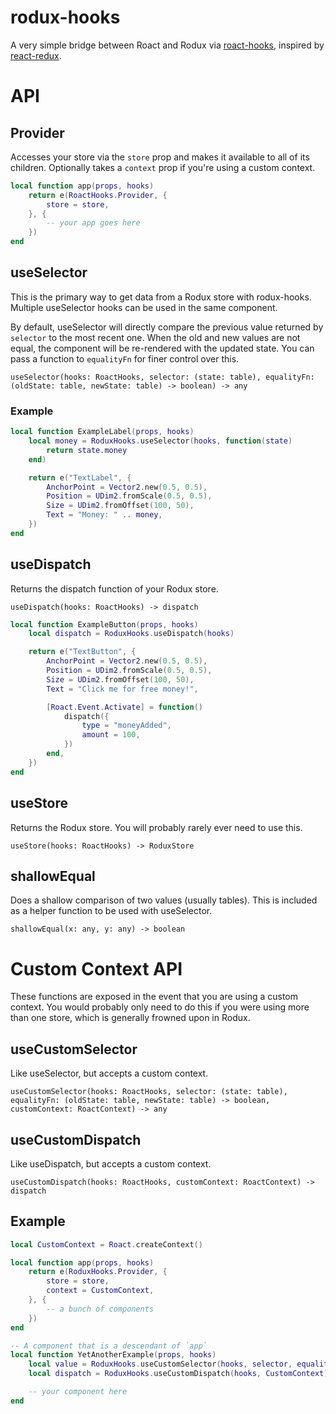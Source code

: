 # rodux-hooks
A very simple bridge between Roact and Rodux via [roact-hooks](https://github.com/Kampfkarren/roact-hooks), inspired by [react-redux](https://react-redux.js.org/api/hooks).

# API
## Provider
Accesses your store via the `store` prop and makes it available to all of its children. Optionally takes a `context` prop if you're using a custom context.

```lua
local function app(props, hooks)
    return e(RoactHooks.Provider, {
        store = store,
    }, {
        -- your app goes here
    })
end
```

## useSelector
This is the primary way to get data from a Rodux store with rodux-hooks. Multiple useSelector hooks can be used in the same component.

By default, useSelector will directly compare the previous value returned by `selector` to the most recent one. When the old and new values are not equal, the component will be re-rendered with the updated state. You can pass a function to `equalityFn` for finer control over this.

`useSelector(hooks: RoactHooks, selector: (state: table), equalityFn: (oldState: table, newState: table) -> boolean) -> any`

### Example
```lua
local function ExampleLabel(props, hooks)
    local money = RoduxHooks.useSelector(hooks, function(state)
        return state.money
    end)

    return e("TextLabel", {
        AnchorPoint = Vector2.new(0.5, 0.5),
        Position = UDim2.fromScale(0.5, 0.5),
        Size = UDim2.fromOffset(100, 50),
        Text = "Money: " .. money,
    })
end
```

## useDispatch
Returns the dispatch function of your Rodux store.

`useDispatch(hooks: RoactHooks) -> dispatch`

```lua
local function ExampleButton(props, hooks)
    local dispatch = RoduxHooks.useDispatch(hooks)

    return e("TextButton", {
        AnchorPoint = Vector2.new(0.5, 0.5),
        Position = UDim2.fromScale(0.5, 0.5),
        Size = UDim2.fromOffset(100, 50),
        Text = "Click me for free money!",

        [Roact.Event.Activate] = function()
            dispatch({
                type = "moneyAdded",
                amount = 100,
            })
        end,
    })
end
```

## useStore
Returns the Rodux store. You will probably rarely ever need to use this.

`useStore(hooks: RoactHooks) -> RoduxStore`

## shallowEqual
Does a shallow comparison of two values (usually tables). This is included as a helper function to be used with useSelector.

`shallowEqual(x: any, y: any) -> boolean`

# Custom Context API
These functions are exposed in the event that you are using a custom context. You would probably only need to do this if you were using more than one store, which is generally frowned upon in Rodux.

## useCustomSelector
Like useSelector, but accepts a custom context.

`useCustomSelector(hooks: RoactHooks, selector: (state: table), equalityFn: (oldState: table, newState: table) -> boolean, customContext: RoactContext) -> any`

## useCustomDispatch
Like useDispatch, but accepts a custom context.

`useCustomDispatch(hooks: RoactHooks, customContext: RoactContext) -> dispatch`

## Example
```lua
local CustomContext = Roact.createContext()

local function app(props, hooks)
    return e(RoduxHooks.Provider, {
        store = store,
        context = CustomContext,
    }, {
        -- a bunch of components
    })
end

-- A component that is a descendant of `app`
local function YetAnotherExample(props, hooks)
    local value = RoduxHooks.useCustomSelector(hooks, selector, equalityFn, CustomContext)
    local dispatch = RoduxHooks.useCustomDispatch(hooks, CustomContext)

    -- your component here
end
```
